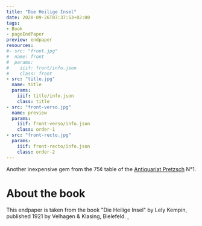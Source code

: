 ```yaml
---
title: "Die Heilige Insel"
date: 2020-09-26T07:37:53+02:00
tags:
- Book
- pageEndPaper
preview: endpaper
resources:
#- src: "front.jpg"
#  name: front
#  params:
#    iiif: front/info.json
#    class: front
- src: "title.jpg"
  name: title
  params:
    iiif: title/info.json
    class: title
- src: "front-verso.jpg"
  name: preview
  params:
    iiif: front-verso/info.json
    class: order-1
- src: "front-recto.jpg"
  params:
    iiif: front-recto/info.json
    class: order-2
---
```


Another inexpensive gem from the 75¢ table of the [Antiquariat Pretzsch](https://antiquariat-pretzsch.de/) N°1.

# About the book

This endpaper is taken from the book "Die Heilige Insel" by Lely Kempin, published 1921 by Velhagen & Klasing, Bielefeld. <a class="worldcat" href="http://www.worldcat.org/oclc/936421290">&nbsp;</a>
